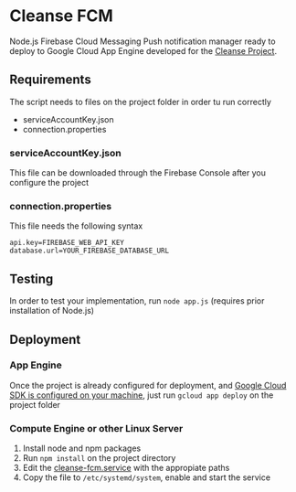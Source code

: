 # Cleanse FCM

Node.js Firebase Cloud Messaging Push notification manager ready to deploy to Google Cloud App Engine developed for the [Cleanse Project](https://github.com/CleanseProject/Cleanse).

## Requirements

The script needs to files on the project folder in order tu run correctly
* serviceAccountKey.json
* connection.properties

### serviceAccountKey.json

This file can be downloaded through the Firebase Console after you configure the project

### connection.properties

This file needs the following syntax

````
api.key=FIREBASE_WEB_API_KEY
database.url=YOUR_FIREBASE_DATABASE_URL
````

## Testing

In order to test your implementation, run `node app.js` (requires prior installation of Node.js)

## Deployment

### App Engine
Once the project is already configured for deployment, and [Google Cloud SDK is configured on your machine](https://cloud.google.com/sdk/docs/quickstarts), just run `gcloud app deploy` on the project folder

### Compute Engine or other Linux Server

1. Install node and npm packages
2. Run `npm install` on the project directory
3. Edit the [cleanse-fcm.service](cleanse-fcm.service) with the appropiate paths
4. Copy the file to `/etc/systemd/system`, enable and start the service
